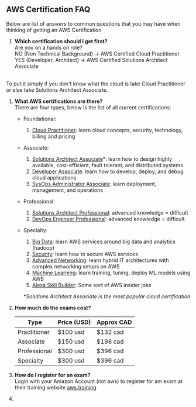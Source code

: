 ## AWS Certification FAQ 
Below are list of answers to common questions that you may have when thinking of getting an AWS Certification

1. <b>Which certification should I get first? </b><br/>
Are you on a hands on role? <br/>
NO (Non Technical Background)    ->  AWS Certified Cloud Practitioner <br/>
YES (Developer, Architect)      ->  AWS Certified Solutions Architect Associate <br/>
<br/>
To put it simply if you don't know what the cloud is take Cloud Practitioner or else take Solutions Architect Associate.

1. <b>What AWS certifications are there?</b> <br/>
There are four types, below is the list of all current certifications:
    - Foundational:
        1. <u>Cloud Practitioner</u>: learn cloud concepts, security, technology, billing and pricing
    - Associate:
        1. <u>Solutions Architect Associate</u>*: learn how to design highly available, cost-efficient, fault tolerant, and distributed systems
        1. <u>Developer Associate</u>: learn how to develop, deploy, and debug cloud applications
        1. <u>SysOps Administrator Associate</u>: learn deployment, management, and operations
    - Professional:
        1. <u>Solutions Architect Professional</u>: advanced knowledge = difficult
        1. <u>DevOps Engineer Professional</u>: advanced knowledge = difficult
    - Specialty:
        1. <u>Big Data</u>: learn AWS services around big data and analytics (hadoop)
        1. <u>Security</u>: learn how to secure AWS services
        1. <u>Advanced Networking</u>: learn hybrid IT architectures with complex networking setups on AWS
        1. <u>Machine Learning</u>: learn training, tuning, deploy ML models using AWS
        1. <u>Alexa Skill Builder</u>: Some sort of AWS insider joke

        *<i>Solutions Architect Associate is the most popular cloud certification</i>

1. <b>How much do the exams cost?</b>
    <table>
    <thead>
    <tr>
    <th>Type</th>
    <th>Price (USD)</th>
    <th>Approx CAD</th>
    </tr>
    </thead>
    <tr>
    <td>Practitioner</td>
    <td>$100 usd</td>
    <td>$132 cad</td>
    </tr>
    <tr>
    <td>Associate</td>
    <td>$150 usd</td>
    <td>$198 cad</td>
    </tr>
    <tr>
    <td>Professional</td>
    <td>$300 usd</td>
    <td>$396 cad</td>
    </tr>
    <tr>
    <td>Specialty</td>
    <td>$300 usd</td>
    <td>$396 cad</td>
    </tr>
    </table>
1.  <b>How do I register for an exam?</b> <br/>
Login with your Amazon Account (not aws) to register for am exam at their training website <a href="https://www.aws.training/Dashboard">aws.training</a> 
1. 